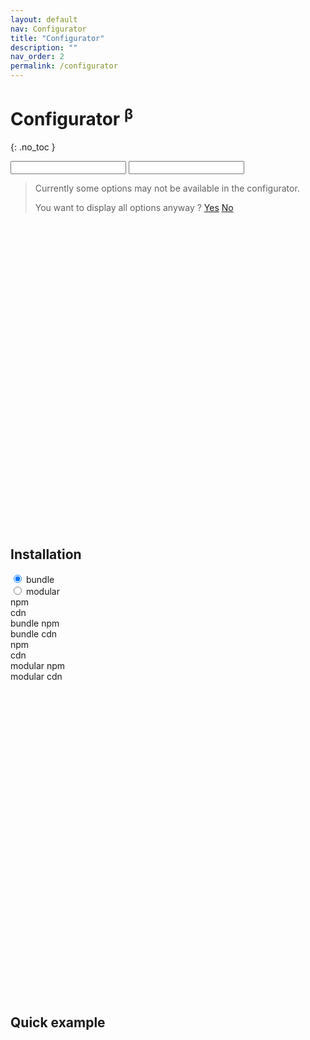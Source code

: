 ```yaml
---
layout: default
nav: Configurator
title: "Configurator"
description: ""
nav_order: 2
permalink: /configurator
---
```


# Configurator <sup class="text-red">β</sup>
{: .no_toc }

<div id="app" class="spinner">
  <div class="app-picker-layout">
    <div> 
    <input id="app-picker"/>
    <input id="app-picker-end"/>
    </div>
  </div>
  <div class="app-wrapper">
    <div class="packages-list"></div>
    <div class="package-options">
      <div class="pkg-options-content"></div>
    </div>
  </div>

  <blockquote class="inform">
    <p>Currently some options may not be available in the configurator.</p>
    <p><span>You want to display all options anyway ?</span> <a href="#" id="yes-btn">Yes</a> <a href="#" id="no-btn">No</a></p>
  </blockquote>

  <h2 class="no_toc" id="installation">
    <a href="#installation" class="anchor-heading" aria-labelledby="installation">
      <svg viewBox="0 0 16 16" aria-hidden="true"><use xlink:href="#svg-link"></use></svg>
    </a> 
    Installation
  </h2>

  <div class="package-install">
    <div class="tabs-wrapper tabs-horizontal">
      <div class="tabs uppercase">
        <div class="tab active">
          <input type="radio" name="package_install" checked/>
          bundle
        </div>
        <div class="tab">
          <input type="radio" name="package_install"/>
          modular
        </div>
      </div>
      <div class="contents">
        <div class="tab-content active">
          <div class="tabs-wrapper tabs-vertical">
            <div class="tabs uppercase">
              <div class="tab active">npm</div>
              <div class="tab">cdn</div>
            </div>
            <div class="contents bg">
              <div class="tab-content active" id="bundle-npm">bundle npm</div>
              <div class="tab-content" id="bundle-cdn">bundle cdn</div>
            </div>
          </div>
        </div>
        <div class="tab-content">
          <div class="tabs-wrapper tabs-vertical">
            <div class="tabs uppercase">
              <div class="tab active">npm</div>
              <div class="tab">cdn</div>
            </div>
            <div class="contents bg">
              <div class="tab-content active" id="modular-npm">modular npm</div>
              <div class="tab-content" id="modular-cdn">modular cdn</div>
            </div>
          </div>
        </div>
      </div>
    </div>
  </div>

  <h2 class="no_toc" id="quick-example">
    <a href="#quick-example" class="anchor-heading" aria-labelledby="quick-example">
      <svg viewBox="0 0 16 16" aria-hidden="true"><use xlink:href="#svg-link"></use></svg>
    </a> 
    Quick example
  </h2>

  <div class="language-bash highlighter-rouge">
    <div class="highlight">
<pre class="highlight"><code id="quick-example-code"></code></pre>
    </div>
  </div>
</div>